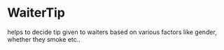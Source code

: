 # WaiterTip
helps to decide tip given to waiters based on various factors like gender, whether they smoke etc..
